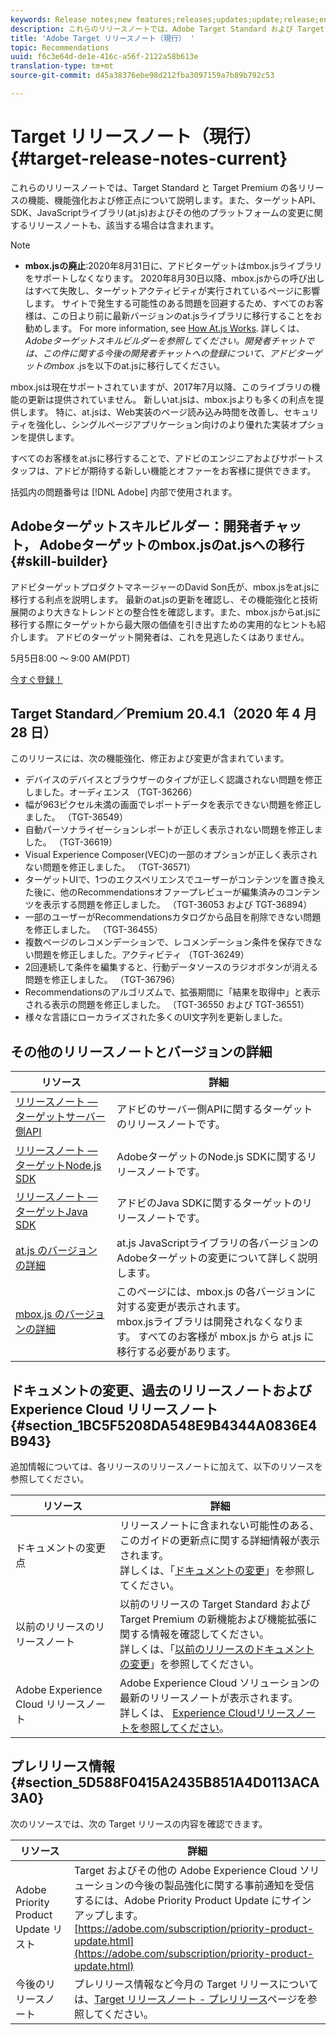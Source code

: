 ```yaml
---
keywords: Release notes;new features;releases;updates;update;release;enhancement;enhancements;fixes;bug fixes;updates
description: これらのリリースノートでは、Adobe Target Standard および Target Premium の各リリースの機能、機能強化、修正および既知の問題について説明します。
title: 'Adobe Target リリースノート（現行） '
topic: Recommendations
uuid: f6c3e64d-de1e-416c-a56f-2122a58b613e
translation-type: tm+mt
source-git-commit: d45a38376ebe98d212fba3097159a7b89b792c53

---
```



# Target リリースノート（現行）{#target-release-notes-current}

これらのリリースノートでは、Target Standard と Target Premium の各リリースの機能、機能強化および修正点について説明します。また、ターゲットAPI、SDK、JavaScriptライブラリ(at.js)およびその他のプラットフォームの変更に関するリリースノートも、該当する場合は含まれます。

>[!NOTE]
>
>* **mbox.jsの廃止**:2020年8月31日に、アドビターゲットはmbox.jsライブラリをサポートしなくなります。 2020年8月30日以降、mbox.jsからの呼び出しはすべて失敗し、ターゲットアクティビティが実行されているページに影響します。 サイトで発生する可能性のある問題を回避するため、すべてのお客様は、この日より前に最新バージョンのat.jsライブラリに移行することをお勧めします。 For more information, see [How At.js Works](/help/c-implementing-target/c-implementing-target-for-client-side-web/c-how-atjs-works/how-atjs-works.md). 詳しくは、 *Adobeターゲットスキルビルダーを参照してください。開発者チャットでは、この件に関する今後の開発者チャットへの登録について、アドビターゲットのmbox* .jsを以下のat.jsに移行してください。
   >
   >   
   mbox.jsは現在サポートされていますが、2017年7月以降、このライブラリの機能の更新は提供されていません。 新しいat.jsは、mbox.jsよりも多くの利点を提供します。 特に、at.jsは、Web実装のページ読み込み時間を改善し、セキュリティを強化し、シングルページアプリケーション向けのより優れた実装オプションを提供します。
   >
   >   
   すべてのお客様をat.jsに移行することで、アドビのエンジニアおよびサポートスタッフは、アドビが期待する新しい機能とオファーをお客様に提供できます。


括弧内の問題番号は [!DNL Adobe] 内部で使用されます。

## Adobeターゲットスキルビルダー：開発者チャット， Adobeターゲットのmbox.jsのat.jsへの移行 {#skill-builder}

アドビターゲットプロダクトマネージャーのDavid Son氏が、mbox.jsをat.jsに移行する利点を説明します。 最新のat.jsの更新を確認し、その機能強化と技術展開のより大きなトレンドとの整合性を確認します。また、mbox.jsからat.jsに移行する際にターゲットから最大限の価値を引き出すための実用的なヒントも紹介します。 アドビのターゲット開発者は、これを見逃したくはありません。

5月5日8:00 ～ 9:00 AM(PDT)

[今すぐ登録！](https://atskillbuilder-devchat.experienceleague.adobeevents.com/)

## Target Standard／Premium 20.4.1（2020 年 4 月 28 日）

このリリースには、次の機能強化、修正および変更が含まれています。

* デバイスのデバイスとブラウザーのタイプが正しく認識されない問題を修正しました。オーディエンス （TGT-36266）
* 幅が963ピクセル未満の画面でレポートデータを表示できない問題を修正しました。 （TGT-36549）
* 自動パーソナライゼーションレポートが正しく表示されない問題を修正しました。 （TGT-36619）
* Visual Experience Composer(VEC)の一部のオプションが正しく表示されない問題を修正しました。 （TGT-36571）
* ターゲットUIで、1つのエクスペリエンスでユーザーがコンテンツを置き換えた後に、他のRecommendationsオファープレビューが編集済みのコンテンツを表示する問題を修正しました。 （TGT-36053 および TGT-36894）
* 一部のユーザーがRecommendationsカタログから品目を削除できない問題を修正しました。 （TGT-36455）
* 複数ページのレコメンデーションで、レコメンデーション条件を保存できない問題を修正しました。アクティビティ （TGT-36249）
* 2回連続して条件を編集すると、行動データソースのラジオボタンが消える問題を修正しました。 （TGT-36796）
* Recommendationsのアルゴリズムで、拡張期間に「結果を取得中」と表示される表示の問題を修正しました。 （TGT-36550 および TGT-36551）
* 様々な言語にローカライズされた多くのUI文字列を更新しました。

## その他のリリースノートとバージョンの詳細

| リソース | 詳細 |
|--- |--- |
| [リリースノート —ターゲットサーバー側API](/help/c-implementing-target/c-api-and-sdk-overview/releases-server-side.md) | アドビのサーバー側APIに関するターゲットのリリースノートです。 |
| [リリースノート —ターゲットNode.js SDK](/help/c-implementing-target/c-api-and-sdk-overview/releases-nodejs.md) | AdobeターゲットのNode.js SDKに関するリリースノートです。 |
| [リリースノート —ターゲットJava SDK](/help/c-implementing-target/c-api-and-sdk-overview/releases-target-java-sdk.md) | アドビのJava SDKに関するターゲットのリリースノートです。 |
| [at.js のバージョンの詳細](/help/c-implementing-target/c-implementing-target-for-client-side-web/target-atjs-versions.md) | at.js JavaScriptライブラリの各バージョンのAdobeターゲットの変更について詳しく説明します。 |
| [mbox.js のバージョンの詳細](/help/c-implementing-target/c-implementing-target-for-client-side-web/t-mbox-download/mboxjs-change-log.md) | このページには、mbox.js の各バージョンに対する変更が表示されます。<br>mbox.jsライブラリは開発されなくなります。 すべてのお客様が mbox.js から at.js に移行する必要があります。 |

## ドキュメントの変更、過去のリリースノートおよび Experience Cloud リリースノート {#section_1BC5F5208DA548E9B4344A0836E4B943}

追加情報については、各リリースのリリースノートに加えて、以下のリソースを参照してください。

| リソース | 詳細 |
|--- |--- |
| ドキュメントの変更点 | リリースノートに含まれない可能性のある、このガイドの更新点に関する詳細情報が表示されます。<br>詳しくは、「[ドキュメントの変更](../r-release-notes/doc-change.md#reference_366123CF00994BACBBF9BBDF2C4D840C)」を参照してください。 |
| 以前のリリースのリリースノート | 以前のリリースの Target Standard および Target Premium の新機能および機能拡張に関する情報を確認してください。<br>詳しくは、「[以前のリリースのドキュメントの変更](../r-release-notes/release-notes-for-previous-releases.md)」を参照してください。 |
| Adobe Experience Cloud リリースノート | Adobe Experience Cloud ソリューションの最新のリリースノートが表示されます。<br>詳しくは、 [Experience Cloudリリースノートを参照してください](https://docs.adobe.com/content/help/en/release-notes/experience-cloud/current.html)。 |

## プレリリース情報 {#section_5D588F0415A2435B851A4D0113ACA3A0}

次のリソースでは、次の Target リリースの内容を確認できます。

| リソース | 詳細 |
|--- |--- |
| Adobe Priority Product Update リスト | Target およびその他の Adobe Experience Cloud ソリューションの今後の製品強化に関する事前通知を受信するには、Adobe Priority Product Update にサインアップします。<br>[https://adobe.com/subscription/priority-product-update.html](https://adobe.com/subscription/priority-product-update.html) |
| 今後のリリースノート | プレリリース情報など今月の Target リリースについては、[Target リリースノート - プレリリース](/help/r-release-notes/target-release-notes.md)ページを参照してください。 |
